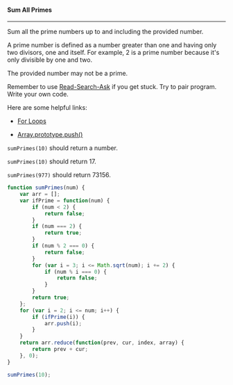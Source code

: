 #### Sum All Primes

------

Sum all the prime numbers up to and including the provided number.

A prime number is defined as a number greater than one and having only two divisors, one and itself. For example, 2 is a prime number because it's only divisible by one and two.

The provided number may not be a prime.

Remember to use [Read-Search-Ask](https://github.com/FreeCodeCamp/freecodecamp/wiki/FreeCodeCamp-Get-Help) if you get stuck. Try to pair program. Write your own code.

Here are some helpful links:

- [For Loops](https://developer.mozilla.org/en-US/docs/Web/JavaScript/Reference/Statements/for)

- [Array.prototype.push()](https://developer.mozilla.org/en-US/docs/Web/JavaScript/Reference/Global_Objects/Array/push)

`sumPrimes(10)` should return a number.

`sumPrimes(10)` should return 17.

`sumPrimes(977)` should return 73156.

```js
function sumPrimes(num) {
    var arr = [];
    var ifPrime = function(num) {
        if (num < 2) {
            return false;
        }
        if (num === 2) {
            return true;
        }
        if (num % 2 === 0) {
            return false;
        }
        for (var i = 3; i <= Math.sqrt(num); i += 2) {
            if (num % i === 0) {
                return false;
            }
        }
        return true;
    };
    for (var i = 2; i <= num; i++) {
        if (ifPrime(i)) {
            arr.push(i);
        }
    }
    return arr.reduce(function(prev, cur, index, array) {
        return prev + cur;
    }, 0);
}

sumPrimes(10);
```
